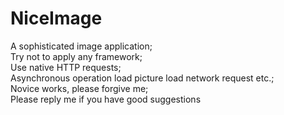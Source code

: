 # NiceImage<br/>
A sophisticated image application;<br/>
Try not to apply any framework;<br/>
Use native HTTP requests;<br/>
Asynchronous operation load picture load network request etc.;<br/>
Novice works, please forgive me;<br/>
Please reply me if you have good suggestions<br/>
